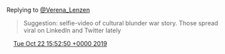 Replying to [@Verena\_Lenzen](https://twitter.com/Verena_Lenzen/status/1186197151568846848)

> Suggestion: selfie\-video of cultural blunder war story\. Those spread viral on LinkedIn and Twitter lately

<img src="../../media/tweet.ico" width="12" /> [Tue Oct 22 15:52:50 +0000 2019](https://twitter.com/DromerDenker/status/1186671765570904066)